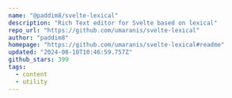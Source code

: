 ```yaml
---
name: "@paddim8/svelte-lexical"
description: "Rich Text editor for Svelte based on lexical"
repo_url: "https://github.com/umaranis/svelte-lexical"
author: "paddim8"
homepage: "https://github.com/umaranis/svelte-lexical#readme"
updated: "2024-08-10T10:46:59.757Z"
github_stars: 399
tags: 
  - content
  - utility
---
```

